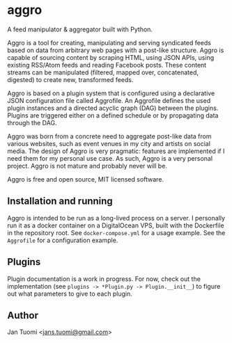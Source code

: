 # aggro
A feed manipulator &amp; aggregator built with Python.

Aggro is a tool for creating, manipulating and serving syndicated feeds based on data from arbitrary web pages with a post-like structure. Aggro is capable of sourcing content by scraping HTML, using JSON APIs, using existing RSS/Atom feeds and reading Facebook posts. These content streams can be manipulated (filtered, mapped over, concatenated, digested) to create new, transformed feeds.

Aggro is based on a plugin system that is configured using a declarative JSON configuration file called Aggrofile. An Aggrofile defines the used plugin instances and a directed acyclic graph (DAG) between the plugins. Plugins are triggered either on a defined schedule or by propagating data through the DAG.

Aggro was born from a concrete need to aggregate post-like data from various websites, such as event venues in my city and artists on social media. The design of Aggro is very pragmatic: features are implemented if I need them for my personal use case. As such, Aggro is a very personal project. Aggro is not mature and probably never will be.

Aggro is free and open source, MIT licensed software.

## Installation and running

Aggro is intended to be run as a long-lived process on a server. I personally run it as a docker container on a DigitalOcean VPS, built with the Dockerfile in the repository root. See `docker-compose.yml` for a usage example. See the `Aggrofile` for a configuration example.

## Plugins

Plugin documentation is a work in progress. For now, check out the implementation (see `plugins -> *Plugin.py -> Plugin.__init__`) to figure out what parameters to give to each plugin.

## Author

Jan Tuomi <<jans.tuomi@gmail.com>>
